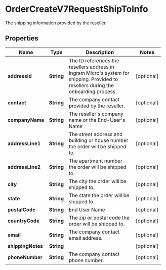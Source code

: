 

# OrderCreateV7RequestShipToInfo

The shipping information provided by the reseller.

## Properties

| Name | Type | Description | Notes |
|------------ | ------------- | ------------- | -------------|
|**addressId** | **String** | The ID references the resellers address in Ingram Micro&#39;s system for shipping. Provided to resellers during the onboarding process. |  [optional] |
|**contact** | **String** | The company contact provided by the reseller. |  [optional] |
|**companyName** | **String** | The reseller&#39;s company name or the End-User&#39;s Name |  [optional] |
|**addressLine1** | **String** | The street address and building or house number the order will be shipped to. |  [optional] |
|**addressLine2** | **String** | The apartment number the order will be shipped to. |  [optional] |
|**city** | **String** | The city the order will be shipped to. |  [optional] |
|**state** | **String** | The state the order will be shipped to. |  [optional] |
|**postalCode** | **String** | End User Name |  [optional] |
|**countryCode** | **String** | The zip or postal code the order will be shipped to. |  [optional] |
|**email** | **String** | The company contact email address. |  [optional] |
|**shippingNotes** | **String** |  |  [optional] |
|**phoneNumber** | **String** | The company contact phone number. |  [optional] |



